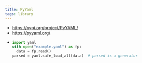 ```yaml
---
title: PyYaml
tags: library
---
```


- https://pypi.org/project/PyYAML/
- https://pyyaml.org/
-
  ```python
  import yaml
  with open("example.yaml") as fp:
    data = fp.read()
  parsed = yaml.safe_load_all(data)  # parsed is a generator
  ```